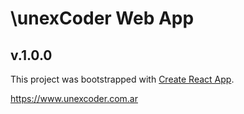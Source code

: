 # \unexCoder Web App
## v.1.0.0

This project was bootstrapped with [Create React App](https://github.com/facebook/create-react-app).

https://www.unexcoder.com.ar